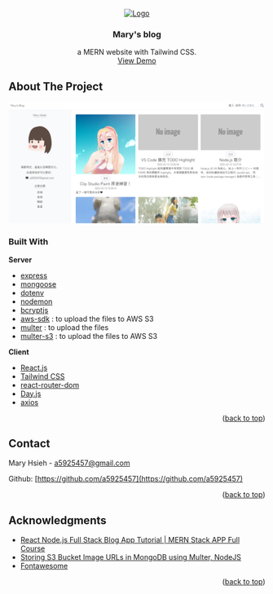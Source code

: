<div id="top"></div>

<br />
<div align="center">
  <a href="https://mary-blog-project.netlify.app/">
    <img src="https://mary-blog-project.netlify.app/image/icon.svg" alt="Logo" width="200">
  </a>

  <h3 align="center">Mary's blog</h3>

  <p align="center">
    a MERN website with Tailwind CSS.
    <br />
    <a href="https://mary-blog-project.netlify.app/">View Demo</a>
  </p>
</div>



## About The Project

![image](https://github.com/a5925457/mary-blog-project/blob/main/demo.png)

### Built With

**Server**

- [express](https://www.npmjs.com/package/express)
- [mongoose](https://www.npmjs.com/package/mongoose)
- [dotenv](https://www.npmjs.com/package/dotenv)
- [nodemon](https://www.npmjs.com/package/nodemon)
- [bcryptjs](https://www.npmjs.com/package/bcryptjs)
- [aws-sdk](https://www.npmjs.com/package/aws-sdk) : to upload the files to AWS S3
- [multer](https://www.npmjs.com/package/multer) : to upload the files
- [multer-s3](https://www.npmjs.com/package/multer-s3) : to upload the files to AWS S3

**Client**

- [React.js](https://reactjs.org/)
- [Tailwind CSS](https://tailwindcss.com/)
- [react-router-dom](https://www.npmjs.com/package/react-router-dom)
- [Day.js](https://day.js.org/)
- [axios](https://www.npmjs.com/package/axios)


<p align="right">(<a href="#top">back to top</a>)</p>


## Contact

Mary Hsieh - a5925457@gmail.com

Github: [https://github.com/a5925457](https://github.com/a5925457)

<p align="right">(<a href="#top">back to top</a>)</p>



## Acknowledgments

- [React Node.js Full Stack Blog App Tutorial | MERN Stack APP Full Course](https://www.youtube.com/watch?v=LelifxOrzvw)
- [Storing S3 Bucket Image URLs in MongoDB using Multer, NodeJS](https://www.youtube.com/watch?time_continue=258&v=XC5rdgxyioY&feature=emb_logo)
- [Fontawesome](https://fontawesome.com/v5/search)

<p align="right">(<a href="#top">back to top</a>)</p>
